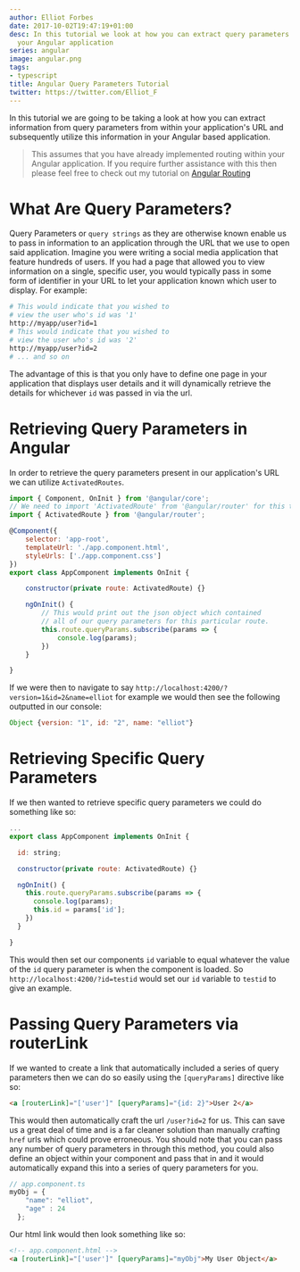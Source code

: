 ```yaml
---
author: Elliot Forbes
date: 2017-10-02T19:47:19+01:00
desc: In this tutorial we look at how you can extract query parameters from within
  your Angular application
series: angular
image: angular.png
tags:
- typescript
title: Angular Query Parameters Tutorial
twitter: https://twitter.com/Elliot_F
---
```


In this tutorial we are going to be taking a look at how you can extract information from query parameters from within your application's URL and subsequently utilize this information in your Angular based application.

> This assumes that you have already implemented routing within your Angular application. If you require further assistance with this then please feel free to check out my tutorial on [Angular Routing](/typescript/angular/angular-routing-tutorial/)

# What Are Query Parameters?

Query Parameters or `query strings` as they are otherwise known enable us to pass in information to an application through the URL that we use to open said application. Imagine you were writing a social media application that feature hundreds of users. If you had a page that allowed you to view information on a single, specific user, you would typically pass in some form of identifier in your URL to let your application known which user to display. For example:

```bash
# This would indicate that you wished to
# view the user who's id was '1'
http://myapp/user?id=1
# This would indicate that you wished to
# view the user who's id was '2'
http://myapp/user?id=2
# ... and so on
```

The advantage of this is that you only have to define one page in your application that displays user details and it will dynamically retrieve the details for whichever `id` was passed in via the url. 

# Retrieving Query Parameters in Angular

In order to retrieve the query parameters present in our application's URL we can utilize `ActivatedRoutes`. 

```js
import { Component, OnInit } from '@angular/core';
// We need to import 'ActivatedRoute' from '@angular/router' for this to work
import { ActivatedRoute } from '@angular/router';

@Component({
    selector: 'app-root',
    templateUrl: './app.component.html',
    styleUrls: ['./app.component.css']
})
export class AppComponent implements OnInit {

    constructor(private route: ActivatedRoute) {}

    ngOnInit() {
        // This would print out the json object which contained
        // all of our query parameters for this particular route.
        this.route.queryParams.subscribe(params => {
            console.log(params);
        })
    }

}
``` 

If we were then to navigate to say `http://localhost:4200/?version=1&id=2&name=elliot` for example we would then see the following outputted in our console:

```js
Object {version: "1", id: "2", name: "elliot"}
```

# Retrieving Specific Query Parameters

If we then wanted to retrieve specific query parameters we could do something like so:

```js
...
export class AppComponent implements OnInit {

  id: string;

  constructor(private route: ActivatedRoute) {}

  ngOnInit() {
    this.route.queryParams.subscribe(params => {
      console.log(params);
      this.id = params['id'];
    })
  }

}
```

This would then set our components `id` variable to equal whatever the value of the `id` query parameter is when the component is loaded. So `http://localhost:4200/?id=testid` would set our `id` variable to `testid` to give an example.

# Passing Query Parameters via routerLink

If we wanted to create a link that automatically included a series of query parameters then we can do so easily using the `[queryParams]` directive like so:

```html
<a [routerLink]="['user']" [queryParams]="{id: 2}">User 2</a>
```

This would then automatically craft the url `/user?id=2` for us. This can save us a great deal of time and is a far cleaner solution than manually crafting `href` urls which could prove erroneous. You should note that you can pass any number of query parameters in through this method, you could also define an object within your component and pass that in and it would automatically expand this into a series of query parameters for you.

```js
// app.component.ts
myObj = {
    "name": "elliot",
    "age" : 24
  };
```

Our html link would then look something like so:

```html
<!-- app.component.html -->
<a [routerLink]="['user']" [queryParams]="myObj">My User Object</a>
```

